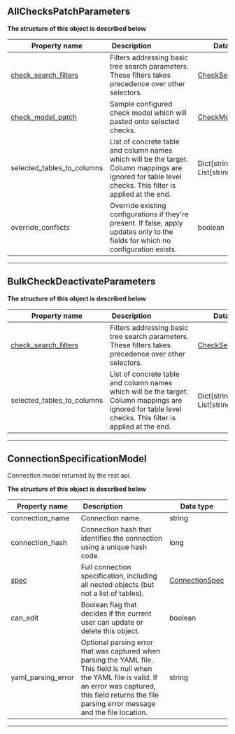 
## AllChecksPatchParameters



**The structure of this object is described below**


|&nbsp;Property&nbsp;name&nbsp;|&nbsp;Description&nbsp;&nbsp;&nbsp;&nbsp;&nbsp;&nbsp;&nbsp;&nbsp;&nbsp;&nbsp;&nbsp;&nbsp;&nbsp;&nbsp;&nbsp;&nbsp;&nbsp;&nbsp;&nbsp;&nbsp;&nbsp;|&nbsp;Data&nbsp;type&nbsp;|
|---------------|---------------------------------|-----------|
|[check_search_filters](./Common.md#checksearchfilters)|Filters addressing basic tree search parameters. These filters takes precedence over other selectors.|[CheckSearchFilters](./Common.md#checksearchfilters)|
|[check_model_patch](./Common.md#checkmodel)|Sample configured check model which will pasted onto selected checks.|[CheckModel](./Common.md#checkmodel)|
|selected_tables_to_columns|List of concrete table and column names which will be the target. Column mappings are ignored for table level checks. This filter is applied at the end.|Dict[string, List[string]]|
|override_conflicts|Override existing configurations if they&#x27;re present. If false, apply updates only to the fields for which no configuration exists.|boolean|


___

## BulkCheckDeactivateParameters



**The structure of this object is described below**


|&nbsp;Property&nbsp;name&nbsp;|&nbsp;Description&nbsp;&nbsp;&nbsp;&nbsp;&nbsp;&nbsp;&nbsp;&nbsp;&nbsp;&nbsp;&nbsp;&nbsp;&nbsp;&nbsp;&nbsp;&nbsp;&nbsp;&nbsp;&nbsp;&nbsp;&nbsp;|&nbsp;Data&nbsp;type&nbsp;|
|---------------|---------------------------------|-----------|
|[check_search_filters](./Common.md#checksearchfilters)|Filters addressing basic tree search parameters. These filters takes precedence over other selectors.|[CheckSearchFilters](./Common.md#checksearchfilters)|
|selected_tables_to_columns|List of concrete table and column names which will be the target. Column mappings are ignored for table level checks. This filter is applied at the end.|Dict[string, List[string]]|


___

## ConnectionSpecificationModel
Connection model returned by the rest api.


**The structure of this object is described below**


|&nbsp;Property&nbsp;name&nbsp;|&nbsp;Description&nbsp;&nbsp;&nbsp;&nbsp;&nbsp;&nbsp;&nbsp;&nbsp;&nbsp;&nbsp;&nbsp;&nbsp;&nbsp;&nbsp;&nbsp;&nbsp;&nbsp;&nbsp;&nbsp;&nbsp;&nbsp;|&nbsp;Data&nbsp;type&nbsp;|
|---------------|---------------------------------|-----------|
|connection_name|Connection name.|string|
|connection_hash|Connection hash that identifies the connection using a unique hash code.|long|
|[spec](../../reference/yaml/ConnectionYaml.md#connectionspec)|Full connection specification, including all nested objects (but not a list of tables).|[ConnectionSpec](../../reference/yaml/ConnectionYaml.md#connectionspec)|
|can_edit|Boolean flag that decides if the current user can update or delete this object.|boolean|
|yaml_parsing_error|Optional parsing error that was captured when parsing the YAML file. This field is null when the YAML file is valid. If an error was captured, this field returns the file parsing error message and the file location.|string|


___

